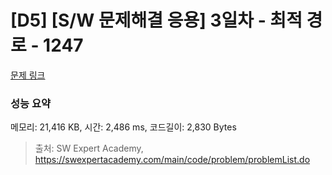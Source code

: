 # [D5] [S/W 문제해결 응용] 3일차 - 최적 경로 - 1247 

[문제 링크](https://swexpertacademy.com/main/code/problem/problemDetail.do?contestProbId=AV15OZ4qAPICFAYD) 

### 성능 요약

메모리: 21,416 KB, 시간: 2,486 ms, 코드길이: 2,830 Bytes



> 출처: SW Expert Academy, https://swexpertacademy.com/main/code/problem/problemList.do